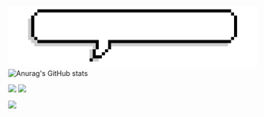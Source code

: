 ![](https://github.com/Coolshanlan/Coolshanlan/blob/main/Image/Introduction.gif?raw=true)
![Anurag's GitHub stats](https://github-readme-stats.vercel.app/api?username=Coolshan&show_icons=true&theme=radical)

[![](https://raw.githubusercontent.com/Coolshan/Coolshan/master/profile-summary-card-output/default/1-repos-per-language.svg)](https://github.com/vn7n24fzkq/github-profile-summary-cards) [![](https://raw.githubusercontent.com/Coolshan/Coolshan/master/profile-summary-card-output/default/2-most-commit-language.svg)](https://github.com/vn7n24fzkq/github-profile-summary-cards)

![](https://github-profile-summary-cards.vercel.app/api/cards/profile-details?username=Coolshan&theme=vue)